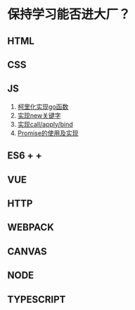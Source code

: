 # 保持学习能否进大厂？

## HTML

## CSS

## JS
1. [柯里化实现go函数](./docs/js/curryGo.md)
2. [实现new关键字](./docs/js/new.md)
3. [实现call/apply/bind](./docs/js/call_apply_bind.md)
4. [Promise的使用及实现](./docs/js/promise.md)

## ES6 + +

## VUE

## HTTP

## WEBPACK

## CANVAS

## NODE

## TYPESCRIPT